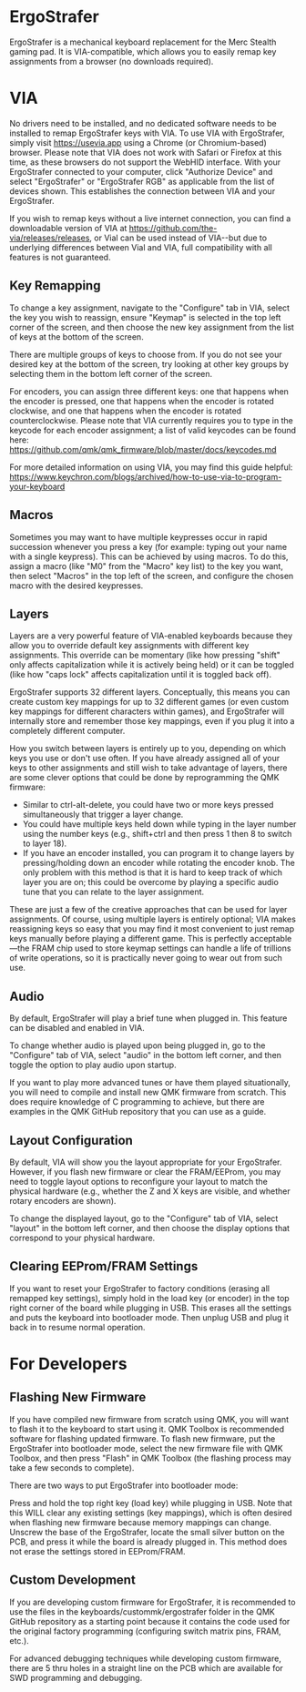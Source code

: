 # ErgoStrafer

ErgoStrafer is a mechanical keyboard replacement for the Merc Stealth gaming pad. It is VIA-compatible, which allows you to easily remap key assignments from a browser (no downloads required).

# VIA

No drivers need to be installed, and no dedicated software needs to be installed to remap ErgoStrafer keys with VIA. To use VIA with ErgoStrafer, simply visit https://usevia.app using a Chrome (or Chromium-based) browser. Please note that VIA does not work with Safari or Firefox at this time, as these browsers do not support the WebHID interface. With your ErgoStrafer connected to your computer, click "Authorize Device" and select "ErgoStrafer" or "ErgoStrafer RGB" as applicable from the list of devices shown. This establishes the connection between VIA and your ErgoStrafer.

If you wish to remap keys without a live internet connection, you can find a downloadable version of VIA at https://github.com/the-via/releases/releases, or Vial can be used instead of VIA--but due to underlying differences between Vial and VIA, full compatibility with all features is not guaranteed.

## Key Remapping

To change a key assignment, navigate to the "Configure" tab in VIA, select the key you wish to reassign, ensure "Keymap" is selected in the top left corner of the screen, and then choose the new key assignment from the list of keys at the bottom of the screen.

There are multiple groups of keys to choose from. If you do not see your desired key at the bottom of the screen, try looking at other key groups by selecting them in the bottom left corner of the screen.

For encoders, you can assign three different keys: one that happens when the encoder is pressed, one that happens when the encoder is rotated clockwise, and one that happens when the encoder is rotated counterclockwise. Please note that VIA currently requires you to type in the keycode for each encoder assignment; a list of valid keycodes can be found here: https://github.com/qmk/qmk_firmware/blob/master/docs/keycodes.md

For more detailed information on using VIA, you may find this guide helpful: https://www.keychron.com/blogs/archived/how-to-use-via-to-program-your-keyboard

## Macros

Sometimes you may want to have multiple keypresses occur in rapid succession whenever you press a key (for example: typing out your name with a single keypress). This can be achieved by using macros. To do this, assign a macro (like "M0" from the "Macro" key list) to the key you want, then select "Macros" in the top left of the screen, and configure the chosen macro with the desired keypresses.

## Layers

Layers are a very powerful feature of VIA-enabled keyboards because they allow you to override default key assignments with different key assignments. This override can be momentary (like how pressing "shift" only affects capitalization while it is actively being held) or it can be toggled (like how "caps lock" affects capitalization until it is toggled back off).

ErgoStrafer supports 32 different layers. Conceptually, this means you can create custom key mappings for up to 32 different games (or even custom key mappings for different characters within games), and ErgoStrafer will internally store and remember those key mappings, even if you plug it into a completely different computer.

How you switch between layers is entirely up to you, depending on which keys you use or don't use often. If you have already assigned all of your keys to other assignments and still wish to take advantage of layers, there are some clever options that could be done by reprogramming the QMK firmware:

- Similar to ctrl-alt-delete, you could have two or more keys pressed simultaneously that trigger a layer change.
- You could have multiple keys held down while typing in the layer number using the number keys (e.g., shift+ctrl and then press 1 then 8 to switch to layer 18).
- If you have an encoder installed, you can program it to change layers by pressing/holding down an encoder while rotating the encoder knob. The only problem with this method is that it is hard to keep track of which layer you are on; this could be overcome by playing a specific audio tune that you can relate to the layer assignment.

These are just a few of the creative approaches that can be used for layer assignments. Of course, using multiple layers is entirely optional; VIA makes reassigning keys so easy that you may find it most convenient to just remap keys manually before playing a different game. This is perfectly acceptable—the FRAM chip used to store keymap settings can handle a life of trillions of write operations, so it is practically never going to wear out from such use.

## Audio

By default, ErgoStrafer will play a brief tune when plugged in. This feature can be disabled and enabled in VIA.

To change whether audio is played upon being plugged in, go to the "Configure" tab of VIA, select "audio" in the bottom left corner, and then toggle the option to play audio upon startup.

If you want to play more advanced tunes or have them played situationally, you will need to compile and install new QMK firmware from scratch. This does require knowledge of C programming to achieve, but there are examples in the QMK GitHub repository that you can use as a guide.

## Layout Configuration

By default, VIA will show you the layout appropriate for your ErgoStrafer. However, if you flash new firmware or clear the FRAM/EEProm, you may need to toggle layout options to reconfigure your layout to match the physical hardware (e.g., whether the Z and X keys are visible, and whether rotary encoders are shown).

To change the displayed layout, go to the "Configure" tab of VIA, select "layout" in the bottom left corner, and then choose the display options that correspond to your physical hardware.

## Clearing EEProm/FRAM Settings

If you want to reset your ErgoStrafer to factory conditions (erasing all remapped key settings), simply hold in the load key (or encoder) in the top right corner of the board while plugging in USB. This erases all the settings and puts the keyboard into bootloader mode. Then unplug USB and plug it back in to resume normal operation.

# For Developers

## Flashing New Firmware

If you have compiled new firmware from scratch using QMK, you will want to flash it to the keyboard to start using it. QMK Toolbox is recommended software for flashing updated firmware. To flash new firmware, put the ErgoStrafer into bootloader mode, select the new firmware file with QMK Toolbox, and then press "Flash" in QMK Toolbox (the flashing process may take a few seconds to complete).

There are two ways to put ErgoStrafer into bootloader mode:

Press and hold the top right key (load key) while plugging in USB. Note that this WILL clear any existing settings (key mappings), which is often desired when flashing new firmware because memory mappings can change.
Unscrew the base of the ErgoStrafer, locate the small silver button on the PCB, and press it while the board is already plugged in. This method does not erase the settings stored in EEProm/FRAM.

## Custom Development

If you are developing custom firmware for ErgoStrafer, it is recommended to use the files in the keyboards/custommk/ergostrafer folder in the QMK GitHub repository as a starting point because it contains the code used for the original factory programming (configuring switch matrix pins, FRAM, etc.).

For advanced debugging techniques while developing custom firmware, there are 5 thru holes in a straight line on the PCB which are available for SWD programming and debugging.